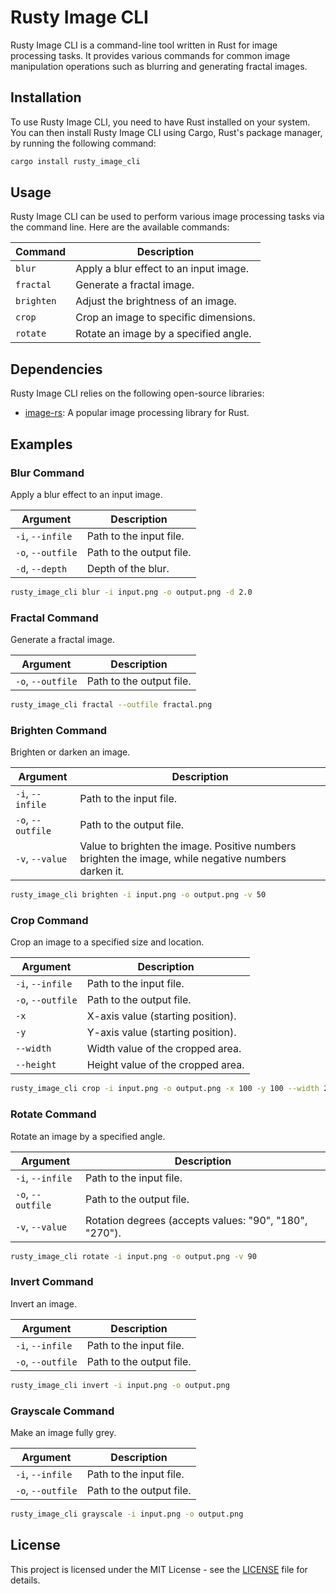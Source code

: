 # Rusty Image CLI

Rusty Image CLI is a command-line tool written in Rust for image processing tasks. It provides various commands for common image manipulation operations such as blurring and generating fractal images.

## Installation

To use Rusty Image CLI, you need to have Rust installed on your system. You can then install Rusty Image CLI using Cargo, Rust's package manager, by running the following command:

```sh
cargo install rusty_image_cli
```

## Usage

Rusty Image CLI can be used to perform various image processing tasks via the command line. Here are the available commands:

| Command    | Description                            |
| ---------- | -------------------------------------- |
| `blur`     | Apply a blur effect to an input image. |
| `fractal`  | Generate a fractal image.              |
| `brighten` | Adjust the brightness of an image.     |
| `crop`     | Crop an image to specific dimensions.  |
| `rotate`   | Rotate an image by a specified angle.  |

## Dependencies

Rusty Image CLI relies on the following open-source libraries:

- [image-rs](https://crates.io/crates/image): A popular image processing library for Rust.

## Examples

### Blur Command

Apply a blur effect to an input image.

| Argument          | Description              |
| ----------------- | ------------------------ |
| `-i`, `--infile`  | Path to the input file.  |
| `-o`, `--outfile` | Path to the output file. |
| `-d`, `--depth`   | Depth of the blur.       |

```sh
rusty_image_cli blur -i input.png -o output.png -d 2.0
```

### Fractal Command

Generate a fractal image.

| Argument          | Description              |
| ----------------- | ------------------------ |
| `-o`, `--outfile` | Path to the output file. |

```sh
rusty_image_cli fractal --outfile fractal.png
```

### Brighten Command

Brighten or darken an image.

| Argument          | Description                                                                                         |
| ----------------- | --------------------------------------------------------------------------------------------------- |
| `-i`, `--infile`  | Path to the input file.                                                                             |
| `-o`, `--outfile` | Path to the output file.                                                                            |
| `-v`, `--value`   | Value to brighten the image. Positive numbers brighten the image, while negative numbers darken it. |

```sh
rusty_image_cli brighten -i input.png -o output.png -v 50
```

### Crop Command

Crop an image to a specified size and location.

| Argument          | Description                       |
| ----------------- | --------------------------------- |
| `-i`, `--infile`  | Path to the input file.           |
| `-o`, `--outfile` | Path to the output file.          |
| `-x`              | X-axis value (starting position). |
| `-y`              | Y-axis value (starting position). |
| `--width`         | Width value of the cropped area.  |
| `--height`        | Height value of the cropped area. |

```sh
rusty_image_cli crop -i input.png -o output.png -x 100 -y 100 --width 200 --height 200
```

### Rotate Command

Rotate an image by a specified angle.

| Argument          | Description                                            |
| ----------------- | ------------------------------------------------------ |
| `-i`, `--infile`  | Path to the input file.                                |
| `-o`, `--outfile` | Path to the output file.                               |
| `-v`, `--value`   | Rotation degrees (accepts values: "90", "180", "270"). |

```sh
rusty_image_cli rotate -i input.png -o output.png -v 90
```

### Invert Command

Invert an image.

| Argument          | Description              |
| ----------------- | ------------------------ |
| `-i`, `--infile`  | Path to the input file.  |
| `-o`, `--outfile` | Path to the output file. |

```sh
rusty_image_cli invert -i input.png -o output.png
```

### Grayscale Command

Make an image fully grey.

| Argument          | Description              |
| ----------------- | ------------------------ |
| `-i`, `--infile`  | Path to the input file.  |
| `-o`, `--outfile` | Path to the output file. |

```sh
rusty_image_cli grayscale -i input.png -o output.png
```

## License

This project is licensed under the MIT License - see the [LICENSE](LICENSE.md) file for details.
